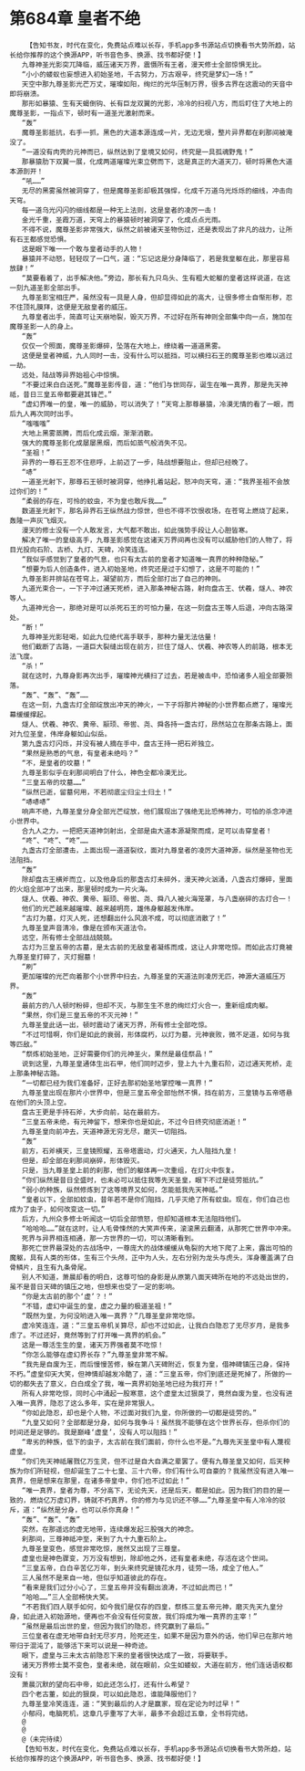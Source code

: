 # 第684章 皇者不绝
        【告知书友，时代在变化，免费站点难以长存，手机app多书源站点切换看书大势所趋，站长给你推荐的这个换源APP，听书音色多、换源、找书都好使！】
       九尊神圣光影突兀降临，威压诸天万界，震慑所有王者，漫天修士全部惊惧无比。
       “小小的蝼蚁也妄想进入初始圣地，千古努力，万古艰辛，终究是梦幻一场！”
       天空中那九尊圣影光芒万丈，璀璨如阳，绚烂的光华压制万界，很多古界在这震动的天音中即将崩溃。
       那形如暴猿、生有天蝎倒钩、长有巨龙双翼的光影，冷冷的扫视八方，而后盯住了大地上的魔尊圣影，一指点下，顿时有一道圣光激射而来。
       “轰”
       魔尊圣影抵抗，右手一抓，黑色的大道本源连成一片，无边无垠，整片异界都在刹那间被淹没了。
       “一道没有肉壳的元神而已，纵然达到了皇境又如何，终究是一具孤魂野鬼！”
       那暴猿肋下双翼一展，化成两道璀璨光束立劈而下，这是真正的大道天刀，顿时将黑色大道本源剖开！
       “吼……”
       无尽的黑雾虽然被洞穿了，但是魔尊圣影却极其强悍，化成千万道乌光烁烁的细线，冲击向天穹。
       每一道乌光闪闪的细线都是一种无上法则，这是皇者的凌厉一击！
       金光千重，圣霞万道，天穹上的暴猿顿时被洞穿了，化成点点光雨。
       不得不说，魔尊圣影非常强大，纵然之前被诸天圣物伤过，还是表现出了非凡的战力，让所有石王都感觉恐惧。
       这是眼下唯一一个敢与皇者动手的人物！
       暴猿并不动怒，轻轻叹了一口气，道：“忘记这是分身降临了，若是我皇躯在此，那里容易放肆！”
       “莫要看着了，出手解决他。”旁边，那长有九只鸟头、生有粗大蛇躯的皇者这样说道，在这一刻九道圣影全部出手。
       九尊圣影宝相庄严，虽然没有一具是人身，但却显得如此的高大，让很多修士自惭形秽，忍不住顶礼膜拜，这便是无敌皇者的威压。
       九尊皇者出手，简直可让天崩地裂，毁灭万界，不过好在所有神则全部集中向一点，施加在魔尊圣影一人的身上。
       “轰”
       仅仅一个照面，魔尊圣影爆碎，坠落在大地上，缭绕着一道道黑雾。
       这便是皇者神威，九人同时一击，没有什么可以抵挡，可以横扫石王的魔尊圣影也难以逃过一劫。
       远处，陆战等异界始祖心中惊惧。
       “不要过来白白送死。”魔尊圣影传音，道：“他们与世同存，诞生在唯一真界，那是先天神祗，昔日三皇五帝都要避其锋芒。”
       “虚幻界唯一的皇，唯一的威胁，可以消失了！”天穹上那尊暴猿，冷漠无情的看了一眼，而后九人再次同时出手。
       “嗤嗤嗤”
       大地上黑雾蒸腾，而后化成云烟，渐渐消散。
       强大的魔尊圣影化成屡屡黑烟，而后如蒸气般消失不见。
       “圣祖！”
       异界的一尊石王忍不住悲呼，上前迈了一步，陆战想要阻止，但却已经晚了。
       “哧”
       一道圣光射下，那尊石王顿时被洞穿，他挣扎着站起，怒冲向天穹，道：“我界圣祖不会放过你们的！”
       “柔弱的存在，可怜的蚊虫，不为皇也敢斥我……”
       数道圣光射下，那名异界石王纵然战力惊世，但也不得不饮恨收场，在苍穹上燃烧了起来，轰隆一声灰飞烟灭。
       漫天的修士没有一个人敢发言，大气都不敢出，如此强势手段让人心胆皆寒。
       解决了唯一的皇级高手，九尊圣影感觉在这诸天万界间再也没有可以威胁他们的人物了，将目光投向石阶、古桥、九灯、天碑，冷笑连连。
       “我似乎感觉到了皇者的气息，也只有太古前的皇者才知道唯一真界的种种隐秘。”
       “想要为后人创造条件，进入初始圣地，终究还是过于幻想了，这是不可能的！”
       九尊圣影并排站在苍穹上，凝望前方，而后全部打出了自己的神则。
       九道光束合一，一下子冲过通天死桥，进入那条神秘古路，射向盘古王、伏羲，燧人、神农等人。
       九道神光合一，那绝对是可以杀死石王的可怕力量，在这一刻盘古王等人后退，冲向古路深处。
       “断！”
       九尊神圣光影轻喝，如此九位绝代高手联手，那种力量无法估量！
       他们截断了古路，一道巨大裂缝出现在前方，拦住了燧人、伏羲、神农等人的前路，根本无法飞度。
       “杀！”
       就在这时，九尊身影再次出手，璀璨神光横扫了过去，若是被击中，恐怕诸多人祖全部要殒落。
       “轰”、“轰”、“轰”……
       在这一刻，九盏古灯全部绽放出冲天的神火，一下子将那片神秘的小世界都点燃了，璀璨光幕缓缓撑起。
       燧人、伏羲、神农、黄帝、颛顼、帝喾、尧、舜各持一盏古灯，昂然站立在那条古路上，面对九位圣皇，伟岸身躯如山似岳。
       第九盏古灯闪烁，并没有被人摘在手中，盘古王持一把石斧独立。
       “果然是熟悉的气息，有皇者未绝吗？”
       “不，是皇者的坟墓！”
       九尊圣影似乎在刹那间明白了什么，神色全都冷漠无比。
       “三皇五帝的坟墓……”
       “纵然已逝，留墓何用，不若彻底尘归尘土归土！”
       “哧哧哧”
       响声不绝，九尊圣皇分身全部光芒绽放，他们展现出了强绝无比恐怖神力，可怕的杀念冲进小世界中。
       合九人之力，一把把天道神剑射出，全部是由大道本源凝聚而成，足可以击穿皇者！
       “咚”、“咚”、“咚”……
       九盏古灯全部遭击，上面出现一道道裂纹，面对九尊皇者的凌厉大道神源，纵然是圣物也无法阻挡。
       “轰”
       除却盘古王横斧而立，以及他身后的那盏古灯未碎外，漫天神火汹涌，八盏古灯爆碎，里面的火焰全部冲了出来，那里顿时成为一片火海。
       燧人、伏羲、神农、黄帝、颛顼、帝喾、尧、舜八人被火海笼罩，与八盏崩碎的古灯合一！
       他们的光芒越来越璀璨、越来越明亮，雄伟身躯越发伟岸。
       “古灯为墓，灯灭人死，还想翻出什么风浪不成，可以彻底消散了！”
       九尊圣皇声音清冷，像是在颁布天道法令。
       远空，所有修士全部战战兢兢。
       古灯为三皇五帝的古墓，是太古前的无敌皇者凝练而成，这让人非常吃惊。而如此古灯竟被九尊圣皇打碎了，灭灯掘墓！
       “刷”
       更加璀璨的光芒向着那个小世界中扫去，九尊圣皇的天道法则凌厉无匹，神源大道威压万界。
       “轰”
       最前方的八人顿时粉碎，但却不灭，与那生生不息的绚烂灯火合一，重新组成肉躯。
       “果然，你们是三皇五帝的不灭元神！”
       九尊圣皇此话一出，顿时震动了诸天万界，所有修士全部吃惊。
       “不过可惜啊，你们是如此的衰弱，形体腐朽，以灯为墓，元神衰败，微不足道，如何与我等匹敌。”
       “祭炼初始圣地，正好需要你们的元神圣火，果然是最佳祭品！”
       说到这里，九尊圣皇通体生出石甲，他们同时迈步，登上九十九重石阶，迈过通天死桥，走上那条神秘古路。
       “一切都已经为我们准备好，正好去那初始圣地掌控唯一真界！”
       九尊圣皇出现在那片小世界中，但是三皇五帝全部怡然不惧，挡在前方，三皇镜与五帝塔悬在他们的头顶上空。
       盘古王更是手持石斧，大步向前，站在最前方。
       “三皇五帝未绝，有元神留下，想来你也是如此，不过今日终究彻底消逝！”
       九尊圣皇向前冲去，天道神源无穷无尽，磨灭一切阻挡。
       “轰”
       前方，石斧横天，三皇镜照耀，五帝塔震动，灯火通天，九人阻挡九皇！
       但是，却全部在刹那间崩碎，形体毁灭。
       只是，当九尊圣皇上前的刹那，他们的躯体再一次重组，在灯火中恢复。
       “你们纵然是昔日全盛时，也未必可以抵住我等先天圣皇，眼下不过是徒劳抵抗。”
       “弱小的种族，纵然修炼到了这等境界又如何，怎能抵我先天神祗。”
       “皇者以下，全部如蚊虫，昔年若不是你们阻挡，几乎灭绝了所有蚊虫。现在，你们自己也成为了虫子，如何改变这一切。”
       后方，九州众多修士听闻这一切后全部愤怒，但却知道根本无法阻挡他们。
       “哈哈哈……”就在这时，让人毛骨悚然的大笑声传来，滚滚黑云翻涌，从那死亡世界中冲来。
       死界与异界相连相通，那一方世界的一切，可以清晰看到。
       那死亡世界最深处的古战场中，一尊庞大的战体缓缓从龟裂的大地下爬了上来，露出可怕的魔躯，具有人类的形体，生有三个头颅，正中为人头，左右分别为龙头与虎头，浑身覆盖满了白骨鳞片，且生有九条骨尾。
       别人不知道，萧晨却看的明白，这尊可怕的身影是从原第八面天碑所在地的不远处出世的，虽不是昔日天碑的镇压之地，但想来也受了一定的影响。
       “你是太古前的那个‘虚’？！”
       “不错，虚幻中诞生的皇，虚之力量的极道圣祖！”
       “既然为皇，为何没哟进入唯一真界？”几尊圣皇非常吃惊。
       虚冷笑连连，道：“三皇五帝机关算尽，却也不过如此，让我白白隐忍了无尽岁月，是我多虑了。不过还好，竟然等到了打开唯一真界的机会。”
       这是一尊活生生的皇，诸天万界强者莫不吃惊！
       “你怎么能够在虚幻界长存？”九尊圣皇非常不解。
       “我先是自废为王，而后慢慢苦修，躲在第八天碑附近，恢复为皇，借神碑镇压己身，保持不朽。”虚皇仰天大笑，但神情却越发冷酷了，道：“三皇五帝，你们到底还是死掉了，所做的一切的都失去了意义，白白成全了我，唯一真界初始圣地已经为我打开！”
       所有人非常吃惊，同时心中涌起一股寒意，这个虚皇太过狠戾了，竟然自废为皇，也没有进入唯一真界，隐忍了这么多年，实在是非常狠人。
       “你如此隐忍，却也是个人物，不过面对我们九皇，你所做的一切都是徒劳的。”
       “九皇又如何？全部都是分身，如何与我争斗！虽然我不能够在这个世界长存，但杀你们的时间还是足够的。我是巅峰‘虚皇’，没有人可以阻挡！”
       “卑劣的种族，低下的虫子，太古前在我们面前，你什么也不是。”九尊先天圣皇中有人蔑视虚皇。
       “你们先天神祗屠戮亿万生灵，但不过是自大自满之辈罢了。便有九尊圣皇又如何，后天种族为你们所轻视，但却诞生了二十七皇、三十六帝，你们有什么可自豪的？我虽然没有进入唯一真界，但是想来在那里，在诸多帝皇中，你们也不过如此！”
       “唯一真界，皇者为尊，不分高下，无论先天，还是后天，都是如此。因为我们的目的是一致的，燃烧亿万虚幻界，铸就不朽真界，你的修为与见识还不够……”九尊圣皇中有人冷冷的驳斥，道：“纵然是分身，也可以杀你真身！”
       “轰”、“轰”、“轰”
       突然，在那遥远的虚无地带，连续爆发起三股强大的神念。
       刹那间，三尊神祗冲至，来到了九十九重石阶上。
       九尊圣皇变色，感觉非常吃惊，居然又出现了三尊皇。
       虚皇也是神色骤变，万万没有想到，除却他之外，还有皇者未绝，存活在这个世间。
       “三皇五帝，白白辛苦亿万年，到头来终究是镜花水月，徒劳一场，成全了他人。”
       三人虽然不是来自一地，但似乎知道彼此的存在。
       “看来是我们过分小心了，三皇五帝并没有翻出浪涛，不过如此而已！”
       “哈哈……”三人全部畅快大笑。
       “不若我们四人联手如何，如今我们是仅存的四皇，祭炼三皇五帝元神，磨灭先天九皇分身，如此进入初始源地，便再也不会没有任何变故，我们将成为唯一真界的主宰！”
       “虽然是最后出世的皇，但因为我们的隐忍，终究赢到了最后。”
       三位皇者在虚无地带自封无尽岁月，险死还生，如果不是因为意外的话，他们早已在那片地带归于混沌了，能够活下来可以说是一种奇迹。
       眼下，虚皇与三未太古前隐忍下来的皇者很快达成了一致，将要联手。
       诸天万界修士莫不变色，皇者未绝，就在眼前，众生如蝼蚁，大道在前方，他们连话语权都没有！
       萧晨沉默的望向石中帝，如此还怎么打，还有什么希望？
       四个老古董，如此的狠戾，可以如此隐忍，谁能降服他们？
       九尊圣皇冷笑连连，道：“笑到最后的人才是赢家，现在定论为时过早！”
       小郁闷，电脑死机，这章几乎重写了大半，最多不会超过五章，全书将完结。
       @
       @
       @（未完待续）
       【告知书友，时代在变化，免费站点难以长存，手机app多书源站点切换看书大势所趋，站长给你推荐的这个换源APP，听书音色多、换源、找书都好使！】
